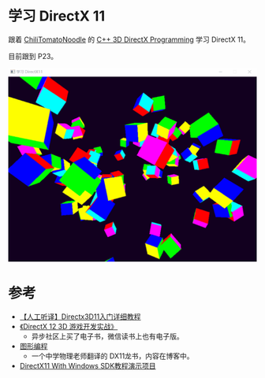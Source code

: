 # 学习 DirectX 11

跟着 [ChiliTomatoNoodle](https://www.youtube.com/c/ChiliTomatoNoodle) 的 [C++ 3D DirectX Programming](https://www.youtube.com/playlist?list=PLqCJpWy5Fohd3S7ICFXwUomYW0Wv67pDD) 学习 DirectX 11。

目前跟到 P23。

![](image/dx11_demo.gif)

# 参考
* [【人工听译】Directx3D11入门详细教程](https://www.bilibili.com/video/BV1KC4y1Y7tc)
* [《DirectX 12 3D 游戏开发实战》](https://book.douban.com/subject/30426701/)
    * 异步社区上买了电子书，微信读书上也有电子版。
* [图形编程](https://enjoyphysics.cn/Soft/NotXNA)
    * 一个中学物理老师翻译的 DX11龙书，内容在博客中。
* [DirectX11 With Windows SDK教程演示项目](https://github.com/MKXJun/DirectX11-With-Windows-SDK)

